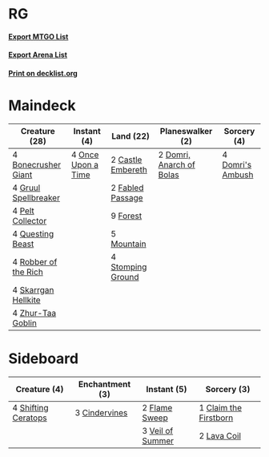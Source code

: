 # RG

#### [Export MTGO List](../collection/RG/RG.txt)
#### [Export Arena List](../collection/RG/RG_arena.txt)
#### [Print on decklist.org](http://decklist.org/?deckmain=4%09Bonecrusher%20Giant%0A2%09Castle%20Embereth%0A4%09Domri's%20Ambush%0A2%09Domri,%20Anarch%20of%20Bolas%0A2%09Fabled%20Passage%0A9%09Forest%0A4%09Gruul%20Spellbreaker%0A5%09Mountain%0A4%09Once%20Upon%20a%20Time%0A4%09Pelt%20Collector%0A4%09Questing%20Beast%0A4%09Robber%20of%20the%20Rich%0A4%09Skarrgan%20Hellkite%0A4%09Stomping%20Ground%0A4%09Zhur-Taa%20Goblin&deckside=3%09Cindervines%0A1%09Claim%20the%20Firstborn%0A2%09Flame%20Sweep%0A2%09Lava%20Coil%0A4%09Shifting%20Ceratops%0A3%09Veil%20of%20Summer)
# Maindeck

|                                         Creature (28)                                         |                                         Instant (4)                                         |                                         Land (22)                                          |                                         Planeswalker (2)                                          |                                        Sorcery (4)                                        |
|-----------------------------------------------------------------------------------------------|---------------------------------------------------------------------------------------------|--------------------------------------------------------------------------------------------|---------------------------------------------------------------------------------------------------|-------------------------------------------------------------------------------------------|
|4 [Bonecrusher Giant](http://gatherer.wizards.com/Pages/Card/Details.aspx?multiverseid=473077) |4 [Once Upon a Time](http://gatherer.wizards.com/Pages/Card/Details.aspx?multiverseid=473131)|2 [Castle Embereth](http://gatherer.wizards.com/Pages/Card/Details.aspx?multiverseid=473201)|2 [Domri, Anarch of Bolas](http://gatherer.wizards.com/Pages/Card/Details.aspx?multiverseid=461118)|4 [Domri's Ambush](http://gatherer.wizards.com/Pages/Card/Details.aspx?multiverseid=461119)|
|4 [Gruul Spellbreaker](http://gatherer.wizards.com/Pages/Card/Details.aspx?multiverseid=457323)|                                                                                             |2 [Fabled Passage](http://gatherer.wizards.com/Pages/Card/Details.aspx?multiverseid=473206) |                                                                                                   |                                                                                           |
|4 [Pelt Collector](http://gatherer.wizards.com/Pages/Card/Details.aspx?multiverseid=452891)    |                                                                                             |9 [Forest](http://gatherer.wizards.com/Pages/Card/Details.aspx?multiverseid=439860)         |                                                                                                   |                                                                                           |
|4 [Questing Beast](http://gatherer.wizards.com/Pages/Card/Details.aspx?multiverseid=473133)    |                                                                                             |5 [Mountain](http://gatherer.wizards.com/Pages/Card/Details.aspx?multiverseid=439859)       |                                                                                                   |                                                                                           |
|4 [Robber of the Rich](http://gatherer.wizards.com/Pages/Card/Details.aspx?multiverseid=473100)|                                                                                             |4 [Stomping Ground](http://gatherer.wizards.com/Pages/Card/Details.aspx?multiverseid=405110)|                                                                                                   |                                                                                           |
|4 [Skarrgan Hellkite](http://gatherer.wizards.com/Pages/Card/Details.aspx?multiverseid=457258) |                                                                                             |                                                                                            |                                                                                                   |                                                                                           |
|4 [Zhur-Taa Goblin](http://gatherer.wizards.com/Pages/Card/Details.aspx?multiverseid=457359)   |                                                                                             |                                                                                            |                                                                                                   |                                                                                           |


# Sideboard

|                                         Creature (4)                                         |                                    Enchantment (3)                                     |                                        Instant (5)                                        |                                          Sorcery (3)                                           |
|----------------------------------------------------------------------------------------------|----------------------------------------------------------------------------------------|-------------------------------------------------------------------------------------------|------------------------------------------------------------------------------------------------|
|4 [Shifting Ceratops](http://gatherer.wizards.com/Pages/Card/Details.aspx?multiverseid=466948)|3 [Cindervines](http://gatherer.wizards.com/Pages/Card/Details.aspx?multiverseid=457305)|2 [Flame Sweep](http://gatherer.wizards.com/Pages/Card/Details.aspx?multiverseid=466893)   |1 [Claim the Firstborn](http://gatherer.wizards.com/Pages/Card/Details.aspx?multiverseid=473080)|
|                                                                                              |                                                                                        |3 [Veil of Summer](http://gatherer.wizards.com/Pages/Card/Details.aspx?multiverseid=466952)|2 [Lava Coil](http://gatherer.wizards.com/Pages/Card/Details.aspx?multiverseid=452858)          |

